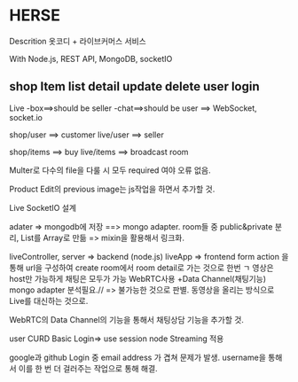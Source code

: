 # HERSE

Descrition
옷코디 + 라이브커머스 서비스

With Node.js, REST API, MongoDB, socketIO

shop
Item
list
detail
update
delete
user
login
--
Live
-box==>should be seller
-chat==>should be user
==> WebSocket, socket.io

shop/user ==> customer
live/user ==> seller

shop/items ==> buy
live/items ==> broadcast room

Multer로 다수의 file을 다룰 시 모두 required 여야 오류 없음.

Product Edit의 previous image는 js작업을 하면서 추가할 것.

Live SocketIO 설계

adater => mongodb에 저장 ==> mongo adapter.
room들 중 public&private 분리, List를 Array로 만듦 => mixin을 활용해서 링크화.

liveController, server => backend (node.js)
liveApp => frontend
form action 을 통해 url을 구성하여 create room에서 room detail로 가는 것으로 한번 ㄱ
영상은 host만 가능하게 채팅은 모두가 가능 WebRTC사용 +Data Channel(채팅기능)
mongo adapter 분석필요.// => 불가능한 것으로 판별.
동영상을 올리는 방식으로 Live를 대신하는 것으로.

WebRTC의 Data Channel의 기능을 통해서 채팅상담 기능을 추가할 것.

user CURD Basic
Login=> use session
node Streaming 적용

google과 github Login 중 email address 가 겹쳐 문제가 발생.
username을 통해서 이를 한 번 더 걸러주는 작업으로 통해 해결.
